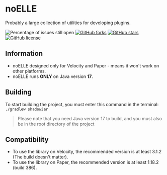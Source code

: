 # noELLE
Probably a large collection of utilities for developing plugins.

![Percentage of issues still open](https://img.shields.io/github/issues/iwmc-git/noELLE?style=for-the-badge)
[![GitHub forks](https://img.shields.io/github/forks/iwmc-git/noELLE?style=for-the-badge)](https://github.com/iwmc-git/noELLE/network)
[![GitHub stars](https://img.shields.io/github/stars/iwmc-git/noELLE?style=for-the-badge)](https://github.com/iwmc-git/noELLE/stargazers)
[![GitHub license](https://img.shields.io/github/license/iwmc-git/noELLE?style=for-the-badge)](https://github.com/iwmc-git/noELLE/blob/master/LICENSE)   

## Information
- noELLE designed only for Velocity and Paper - means it won't work on other platforms.
- noELLE runs **ONLY** on Java version **17**.

## Building
To start building the project, you must enter this command in the terminal:
`./gradlew shadowJar`
> Please note that you need Java version 17 to build, and you must also be in the root directory of the project

## Compatibility
- To use the library on Velocity, the recommended version is at least 3.1.2 (The build doesn't matter).
- To use the library on Paper, the recommended version is at least 1.18.2 (build 386).